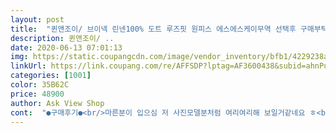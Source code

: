 ```yaml
---
layout: post 
title:  "퀸앤조이/ 브이넥 린넨100% 도트 루즈핏 원피스 에스에스케이무역 선택후 구매부탁드립니다. 국내배송제품이고 반품비 4만원하는 해외배송이 아닙니다!!" 
description: 퀸앤조이/ ..
date: 2020-06-13 07:01:13 
img: https://static.coupangcdn.com/image/vendor_inventory/bfb1/4229238ac7958ef5ec43cbb33e7f3dc6e4128d372545f81e8a76e63e357f.png 
linkUrl: https://link.coupang.com/re/AFFSDP?lptag=AF3600438&subid=ahnPublicAsk&pageKey=246479697&itemId=780896658&vendorItemId=4976810693&traceid=V0-113-0b9ede7e01133be6 
categories: [1001] 
color: 35B62C 
price: 48900 
author: Ask View Shop 
cont:  "●구매후기●<br/>마른분이 입으심 저 사진모델분처럼 여리여리해 보일거같네요 ㅎ<br/>모델핏처럼 안되도<br/>목부분도 답답하고<br/>밤에 잠안오게<br/>봄가을 위에 가디건걸치고 입을껍니다<br/>사진이랑 똑같아요 ㅎㅎ<br/>살집도있어서<br/>세일자꾸하지마요<br/>수선해서 입어야할둣<br/>옷은이뻐요<br/>왜자꾸 가격을 낮춰요ㅜㅜ<br/>잘 입을게요<br/>저는 거의5만원주고샀다고요<br/>제 키가 162정도 되는데 종아리 중간까지 오네요<br/>제키가169고<br/>천도좋고<br/>팔부분이 작아요.<br/><br/>" 
---
```

